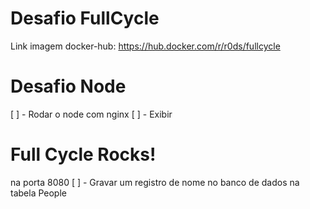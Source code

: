 # Desafio FullCycle

Link imagem docker-hub: https://hub.docker.com/r/r0ds/fullcycle


# Desafio Node

[ ] - Rodar o node com nginx
[ ] - Exibir <h1>Full Cycle Rocks!</h1> na porta 8080
[ ] - Gravar um registro de nome no banco de dados na tabela People
